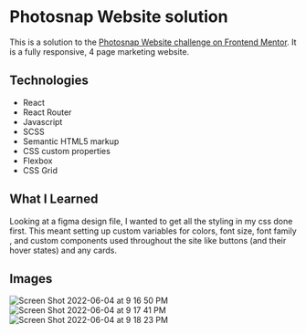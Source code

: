 # Photosnap Website solution

This is a solution to the [Photosnap Website challenge on Frontend Mentor](https://www.frontendmentor.io/challenges/photosnap-multipage-website-nMDSrNmNW). It is a fully responsive, 4 page marketing website.

## Technologies

* React
* React Router
* Javascript
* SCSS
* Semantic HTML5 markup
* CSS custom properties
* Flexbox
* CSS Grid


## What I Learned
Looking at a figma design file, I wanted to get all the styling in my css done first. This meant setting up custom variables for colors, font size, font family , and custom components used throughout the site like buttons (and their hover states) and any cards.



## Images
![Screen Shot 2022-06-04 at 9 16 50 PM](https://user-images.githubusercontent.com/72288176/172034854-e0a8485d-482d-44c3-b3f2-0b60dedb5bc6.png)
![Screen Shot 2022-06-04 at 9 17 41 PM](https://user-images.githubusercontent.com/72288176/172034855-6b713e6c-14de-4569-84f4-26664b91522a.png)
![Screen Shot 2022-06-04 at 9 18 23 PM](https://user-images.githubusercontent.com/72288176/172034856-1ed85b4f-592a-402a-b798-78890aaad0a6.png)
